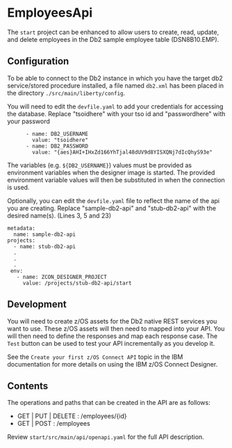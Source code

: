<!---
 Copyright IBM Corp. 2021
-->
# EmployeesApi
The `start` project can be enhanced to allow users to create, read, update, and delete employees in the Db2 sample employee table (DSN8B10.EMP).

## Configuration
To be able to connect to the Db2 instance in which you have the target db2 service/stored procedure installed, a file named `db2.xml` has been placed in the directory `./src/main/liberty/config`. 

You will need to edit the `devfile.yaml` to add your credentials for accessing the database.  Replace "tsoidhere" with your tso id and "passwordhere" with your password
```
      - name: DB2_USERNAME
        value: "tsoidhere"
      - name: DB2_PASSWORD
        value: "{aes}AHI+IHxZd166YhTjal48dUV9d8YISXQNj7dIcQhyS93e"
```

The variables (e.g. `${DB2_USERNAME}`) values must be provided as environment variables when the designer image is started. The provided environment variable values will then be substituted in when the connection is used.

Optionally, you can edit the `devfile.yaml` file to reflect the name of the api you are creating.  Replace "sample-db2-api" and "stub-db2-api" with the desired name(s).
(Lines 3, 5 and 23)
```
metadata:
  name: sample-db2-api
projects:
  - name: stub-db2-api
  .
  .
  .
 env:
   - name: ZCON_DESIGNER_PROJECT
     value: /projects/stub-db2-api/start
```
## Development
You will need to create z/OS assets for the Db2 native REST services you want to use. These z/OS assets will then need to mapped into your API. You will then need to define the responses and map each response case. The `Test` button can be used to test your API incrementally as you develop it. 

See the `Create your first z/OS Connect API` topic in the IBM documentation for more details on using the IBM z/OS Connect Designer.

## Contents
The operations and paths that can be created in the API are as follows:
- GET | PUT | DELETE : /employees/{id}
- GET | POST : /employees

Review `start/src/main/api/openapi.yaml` for the full API description.
